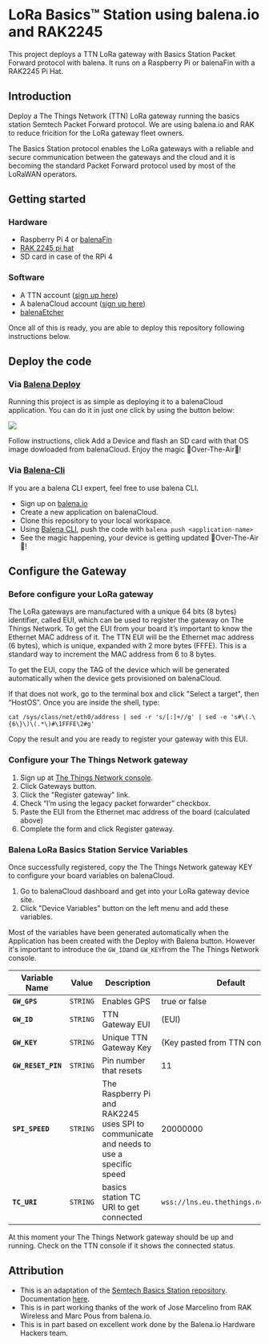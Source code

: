 # LoRa Basics™ Station using balena.io and RAK2245

This project deploys a TTN LoRa gateway with Basics Station Packet Forward protocol with balena. It runs on a Raspberry Pi or balenaFin with a RAK2245 Pi Hat. 


## Introduction

Deploy a The Things Network (TTN) LoRa gateway running the basics station Semtech Packet Forward protocol. We are using balena.io and RAK to reduce fricition for the LoRa gateway fleet owners.

The Basics Station protocol enables the LoRa gateways with a reliable and secure communication between the gateways and the cloud and it is becoming the standard Packet Forward protocol used by most of the LoRaWAN operators.


## Getting started

### Hardware

* Raspberry Pi 4 or [balenaFin](https://www.balena.io/fin/)
* [RAK 2245 pi hat](https://store.rakwireless.com/products/rak2245-pi-hat)
* SD card in case of the RPi 4

### Software

* A TTN account ([sign up here](https://console.thethingsnetwork.org))
* A balenaCloud account ([sign up here](https://dashboard.balena-cloud.com/))
* [balenaEtcher](https://balena.io/etcher)

Once all of this is ready, you are able to deploy this repository following instructions below.

## Deploy the code

### Via [Balena Deploy](https://www.balena.io/docs/learn/deploy/deploy-with-balena-button/)

Running this project is as simple as deploying it to a balenaCloud application. You can do it in just one click by using the button below:

[![](https://www.balena.io/deploy.png)](https://dashboard.balena-cloud.com/deploy?repoUrl=https://github.com/balenalabs/basicstation)

Follow instructions, click Add a Device and flash an SD card with that OS image dowloaded from balenaCloud. Enjoy the magic 🌟Over-The-Air🌟!


### Via [Balena-Cli](https://www.balena.io/docs/reference/balena-cli/)

If you are a balena CLI expert, feel free to use balena CLI.

- Sign up on [balena.io](https://dashboard.balena.io/signup)
- Create a new application on balenaCloud.
- Clone this repository to your local workspace.
- Using [Balena CLI](https://www.balena.io/docs/reference/cli/), push the code with `balena push <application-name>`
- See the magic happening, your device is getting updated 🌟Over-The-Air🌟!


## Configure the Gateway

### Before configure your LoRa gateway

The LoRa gateways are manufactured with a unique 64 bits (8 bytes) identifier, called EUI, which can be used to register the gateway on The Things Network. To get the EUI from your board it’s important to know the Ethernet MAC address of it. The TTN EUI will be the Ethernet mac address (6 bytes), which is unique, expanded with 2 more bytes (FFFE). This is a standard way to increment the MAC address from 6 to 8 bytes.

To get the EUI, copy the TAG of the device which will be generated automatically when the device gets provisioned on balenaCloud.

If that does not work, go to the terminal box and click "Select a target", then “HostOS”. Once you are inside the shell, type:

```cat /sys/class/net/eth0/address | sed -r 's/[:]+//g' | sed -e 's#\(.\{6\}\)\(.*\)#\1FFFE\2#g' ```

Copy the result and you are ready to register your gateway with this EUI.


### Configure your The Things Network gateway

1. Sign up at [The Things Network console](https://console.thethingsnetwork.org/). 
2. Click Gateways button.
3. Click the "Register gateway" link.
4. Check “I’m using the legacy packet forwarder” checkbox.
5. Paste the EUI from the Ethernet mac address of the board (calculated above)
6. Complete the form and click Register gateway.


### Balena LoRa Basics Station Service Variables

Once successfully registered, copy the The Things Network gateway KEY to configure your board variables on balenaCloud.

1. Go to balenaCloud dashboard and get into your LoRa gateway device site.
2. Click "Device Variables" button on the left menu and add these variables.

Most of the variables have been generated automatically when the Application has been created with the Deploy with Balena button. However it's important to introduce the `GW_ID`and `GW_KEY`from the The Things Network console.


Variable Name | Value | Description | Default
------------ | ------------- | ------------- | -------------
**`GW_GPS`** | `STRING` | Enables GPS | true or false
**`GW_ID`** | `STRING` | TTN Gateway EUI | (EUI)
**`GW_KEY`** | `STRING` | Unique TTN Gateway Key | (Key pasted from TTN console)
**`GW_RESET_PIN`** | `STRING` | Pin number that resets | 11 
**`SPI_SPEED`** | `STRING` | The Raspberry Pi and RAK2245 uses SPI to communicate and needs to use a specific speed | 20000000
**`TC_URI`** | `STRING` | basics station TC URI to get connected | ```wss://lns.eu.thethings.network:443```


At this moment your The Things Network gateway should be up and running. Check on the TTN console if it shows the connected status.


## Attribution

- This is an adaptation of the [Semtech Basics Station repository](https://github.com/lorabasics/basicstation). Documentation [here](https://doc.sm.tc/station).
- This is in part working thanks of the work of Jose Marcelino from RAK Wireless and Marc Pous from balena.io.
- This is in part based on excellent work done by the Balena.io Hardware Hackers team.

